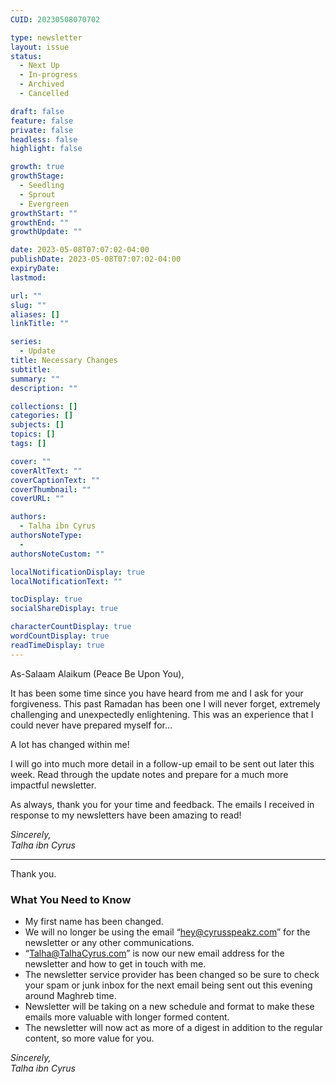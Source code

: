 ```yaml
---
CUID: 20230508070702

type: newsletter
layout: issue
status:
  - Next Up
  - In-progress
  - Archived
  - Cancelled

draft: false
feature: false
private: false
headless: false
highlight: false

growth: true
growthStage:
  - Seedling
  - Sprout
  - Evergreen
growthStart: ""
growthEnd: ""
growthUpdate: ""

date: 2023-05-08T07:07:02-04:00
publishDate: 2023-05-08T07:07:02-04:00
expiryDate:
lastmod:

url: ""
slug: ""
aliases: []
linkTitle: ""

series:
  - Update
title: Necessary Changes
subtitle: 
summary: ""
description: ""

collections: []
categories: []
subjects: []
topics: []
tags: []

cover: ""
coverAltText: ""
coverCaptionText: ""
coverThumbnail: ""
coverURL: ""

authors:
  - Talha ibn Cyrus
authorsNoteType:
  - 
authorsNoteCustom: ""

localNotificationDisplay: true
localNotificationText: ""

tocDisplay: true
socialShareDisplay: true

characterCountDisplay: true
wordCountDisplay: true
readTimeDisplay: true
---
```


As-Salaam Alaikum (Peace Be Upon You),

It has been some time since you have heard from me and I ask for your forgiveness. This past Ramadan has been one I will never forget, extremely challenging and unexpectedly enlightening. This was an experience that I could never have prepared myself for…

A lot has changed within me!

I will go into much more detail in a follow-up email to be sent out later this week. Read through the update notes and prepare for a much more impactful newsletter.

As always, thank you for your time and feedback. The emails I received in response to my newsletters have been amazing to read! 

*Sincerely,  
Talha ibn Cyrus*

***

Thank you.
### What You Need to Know
- My first name has been changed.
- We will no longer be using the email “hey@cyrusspeakz.com” for the newsletter or any other communications.
- “Talha@TalhaCyrus.com” is now our new email address for the newsletter and how to get in touch with me.
- The newsletter service provider has been changed so be sure to check your spam or junk inbox for the next email being sent out this evening around Maghreb time.
- Newsletter will be taking on a new schedule and format to make these emails more valuable with longer formed content.
- The newsletter will now act as more of a digest in addition to the regular content, so more value for you.

*Sincerely,  
Talha ibn Cyrus*